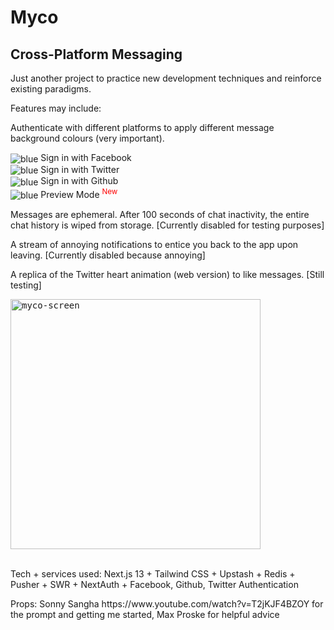 # Myco

## Cross-Platform Messaging

Just another project to practice new development techniques and reinforce existing paradigms.

Features may include:

Authenticate with different platforms to apply different message background colours (very important).

<img valign='middle' alt='blue' src='https://readme-swatches.vercel.app/4267B2'/> Sign in with Facebook<br/>
<img valign='middle' alt='blue' src='https://readme-swatches.vercel.app/1DA1F2'/> Sign in with Twitter<br/>
<img valign='middle' alt='blue' src='https://readme-swatches.vercel.app/171515'/> Sign in with Github<br/>
<img valign='middle' alt='blue' src='https://readme-swatches.vercel.app/8899A6'/> Preview Mode <sup style="color: red;">New</sup>

Messages are ephemeral. After 100 seconds of chat inactivity, the entire chat history is wiped from storage. [Currently disabled for testing purposes]

A stream of annoying notifications to entice you back to the app upon leaving. [Currently disabled because annoying]

A replica of the Twitter heart animation (web version) to like messages. [Still testing]

<kbd>
<img alt="myco-screen" width="400px" src="https://user-images.githubusercontent.com/4672139/201588538-8a88b882-aafc-4720-b447-f591d3abc774.png">
</kbd>
<br/>
<br/>
<p>Tech + services used: Next.js 13 + Tailwind CSS + Upstash + Redis + Pusher + SWR + NextAuth + Facebook, Github, Twitter Authentication</p>
<p>Props: Sonny Sangha https://www.youtube.com/watch?v=T2jKJF4BZOY for the prompt and getting me started, Max Proske for helpful advice</p>

